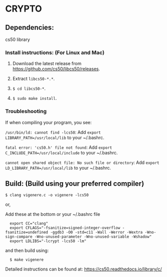 # CRYPTO

## Dependencies: 
  cs50 library
  
  ### Install instructions: (For Linux and Mac)
   
   1. Download the latest release from https://github.com/cs50/libcs50/releases.
   
   2. Extract ```libcs50-*.*```.
   
   3. ```$ cd libcs50-*```.
   
   4. ```$ sudo make install```.
    
### Troubleshooting
  If when compiling your program, you see:

  ```/usr/bin/ld: cannot find -lcs50```:
  Add ```export LIBRARY_PATH=/usr/local/lib``` to your ~/.bashrc.
  
  ```fatal error: 'cs50.h' file not found```:
  Add ```export C_INCLUDE_PATH=/usr/local/include``` to your ~/.bashrc.
  
  ```cannot open shared object file: No such file or directory```:
  Add ```export LD_LIBRARY_PATH=/usr/local/lib``` to your ~/.bashrc.

## Build: (Build using your preferred compiler)
  ```
  $ clang vigenere.c -o vigenere -lcs50
  ```
  
  or,
  
  Add these at the bottom or your ~/.bashrc file
  ```
    export CC="clang"
    export CFLAGS="-fsanitize=signed-integer-overflow -fsanitize=undefined -ggdb3 -O0 -std=c11 -Wall -Werror -Wextra -Wno-sign-compare -Wno-unused-parameter -Wno-unused-variable -Wshadow"
    export LDLIBS="-lcrypt -lcs50 -lm"
  ```
  and then build using:
  ```
    $ make vigenere
  ```
  
  
Detailed instructions can be found at:
https://cs50.readthedocs.io/library/c/
